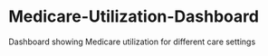 # Medicare-Utilization-Dashboard
Dashboard showing Medicare utilization for different care settings
